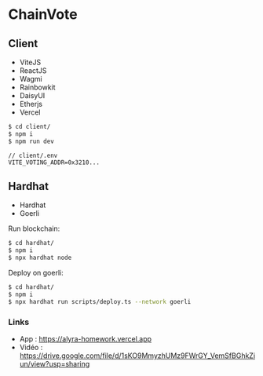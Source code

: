 # ChainVote

## Client

- ViteJS
- ReactJS
- Wagmi
- Rainbowkit
- DaisyUI
- Etherjs
- Vercel

```bash
$ cd client/
$ npm i
$ npm run dev
```

```text
// client/.env
VITE_VOTING_ADDR=0x3210...
```

## Hardhat

- Hardhat
- Goerli

Run blockchain:

```bash
$ cd hardhat/
$ npm i
$ npx hardhat node
```

Deploy on goerli:

```bash
$ cd hardhat/
$ npm i
$ npx hardhat run scripts/deploy.ts --network goerli
```

### Links

- App : https://alyra-homework.vercel.app
- Vidéo : https://drive.google.com/file/d/1sKO9MmyzhUMz9FWrGY_VemSfBGhkZiun/view?usp=sharing
